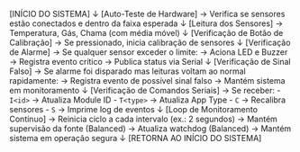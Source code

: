 [INÍCIO DO SISTEMA]
        ↓
[Auto-Teste de Hardware]
→ Verifica se sensores estão conectados e dentro da faixa esperada
        ↓
[Leitura dos Sensores]
→ Temperatura, Gás, Chama (com média móvel)
        ↓
[Verificação de Botão de Calibração]
→ Se pressionado, inicia calibração de sensores
        ↓
[Verificação de Alarme]
→ Se qualquer sensor exceder o limite:
    → Aciona LED e Buzzer
    → Registra evento crítico
    → Publica status via Serial
        ↓
[Verificação de Sinal Falso]
→ Se alarme foi disparado mas leituras voltam ao normal rapidamente:
    → Registra evento de possível sinal falso
    → Mantém sistema em monitoramento
        ↓
[Verificação de Comandos Seriais]
→ Se receber:
    - `I<id>` → Atualiza Module ID
    - `T<type>` → Atualiza App Type
    - `C` → Recalibra sensores
    - `S` → Imprime log de eventos
        ↓
[Loop de Monitoramento Contínuo]
→ Reinicia ciclo a cada intervalo (ex.: 2 segundos)
→ Mantém supervisão da fonte (Balanced)
→ Atualiza watchdog (Balanced)
→ Mantém sistema em operação segura
        ↓
[RETORNA AO INÍCIO DO SISTEMA]
